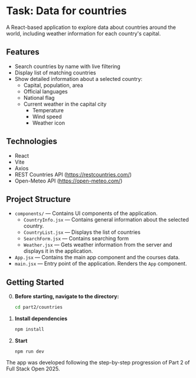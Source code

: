 # Task: Data for countries

A React-based application to explore data about countries around the world, including weather information for each country's capital.

## Features

- Search countries by name with live filtering
- Display list of matching countries
- Show detailed information about a selected country:
  - Capital, population, area
  - Official languages
  - National flag
  - Сurrent weather in the capital city
    - Temperature
    - Wind speed
    - Weather icon

## Technologies

- React
- Vite
- Axios
- REST Countries API (https://restcountries.com/)
- Open-Meteo API (https://open-meteo.com/)

## Project Structure

- `components/` — Contains UI components of the application.
  - `CountryInfo.jsx` — Contains general information about the selected country.
  - `CountryList.jsx` — Displays the list of countries
  - `SearchForm.jsx` — Contains searching form
  - `Weather.jsx` — Gets weather information from the server and displays it in the application.
- `App.jsx` — Contains the main app component and the courses data.
- `main.jsx` — Entry point of the application. Renders the `App` component.

## Getting Started

0. **Before starting, navigate to the directory:**
    ```bash
   cd part2/countries
   ```

1. **Install dependencies**
   ```bash
   npm install
   ```

2. **Start**
    ```
   npm run dev
   ```
The app was developed following the step-by-step progression of Part 2 of Full Stack Open 2025.